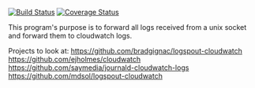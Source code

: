 [![Build Status](https://travis-ci.org/ClearcodeHQ/Go-Forward.svg)](https://travis-ci.org/ClearcodeHQ/Go-Forward)
[![Coverage Status](https://coveralls.io/repos/github/ClearcodeHQ/Go-Forward/badge.svg?branch=master)](https://coveralls.io/github/ClearcodeHQ/Go-Forward?branch=master)

This program's purpose is to forward all logs received from a unix socket and forward them to cloudwatch logs.

Projects to look at:
https://github.com/bradgignac/logspout-cloudwatch
https://github.com/ejholmes/cloudwatch
https://github.com/saymedia/journald-cloudwatch-logs
https://github.com/mdsol/logspout-cloudwatch
